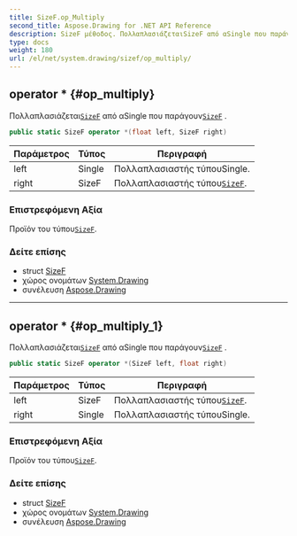 ```yaml
---
title: SizeF.op_Multiply
second_title: Aspose.Drawing for .NET API Reference
description: SizeF μέθοδος. ΠολλαπλασιάζεταιSizeF από αSingle που παράγουνSizeF .
type: docs
weight: 180
url: /el/net/system.drawing/sizef/op_multiply/
---
```

## operator * {#op_multiply}

Πολλαπλασιάζεται[`SizeF`](../) από αSingle που παράγουν[`SizeF`](../) .

```csharp
public static SizeF operator *(float left, SizeF right)
```

| Παράμετρος | Τύπος | Περιγραφή |
| --- | --- | --- |
| left | Single | Πολλαπλασιαστής τύπουSingle. |
| right | SizeF | Πολλαπλασιαστής τύπου[`SizeF`](../). |

### Επιστρεφόμενη Αξία

Προϊόν του τύπου[`SizeF`](../).

### Δείτε επίσης

* struct [SizeF](../)
* χώρος ονομάτων [System.Drawing](../../sizef/)
* συνέλευση [Aspose.Drawing](../../../)

---

## operator * {#op_multiply_1}

Πολλαπλασιάζεται[`SizeF`](../) από αSingle που παράγουν[`SizeF`](../) .

```csharp
public static SizeF operator *(SizeF left, float right)
```

| Παράμετρος | Τύπος | Περιγραφή |
| --- | --- | --- |
| left | SizeF | Πολλαπλασιαστής τύπου[`SizeF`](../). |
| right | Single | Πολλαπλασιαστής τύπουSingle. |

### Επιστρεφόμενη Αξία

Προϊόν του τύπου[`SizeF`](../).

### Δείτε επίσης

* struct [SizeF](../)
* χώρος ονομάτων [System.Drawing](../../sizef/)
* συνέλευση [Aspose.Drawing](../../../)


